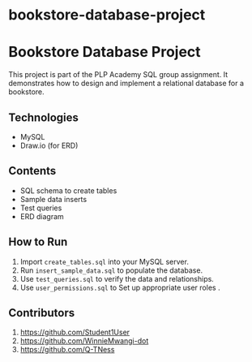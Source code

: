 # bookstore-database-project



# Bookstore Database Project

This project is part of the PLP Academy SQL group assignment. It demonstrates how to design and implement a relational database for a bookstore.

## Technologies
- MySQL
- Draw.io (for ERD)

## Contents
- SQL schema to create tables
- Sample data inserts
- Test queries
- ERD diagram

## How to Run
1. Import `create_tables.sql` into your MySQL server.
2. Run `insert_sample_data.sql` to populate the database.
3. Use `test_queries.sql` to verify the data and relationships.
4.  Use `user_permissions.sql` to Set up appropriate user roles .

## Contributors
1. https://github.com/Student1User
2. https://github.com/WinnieMwangi-dot
3. https://github.com/Q-TNess


